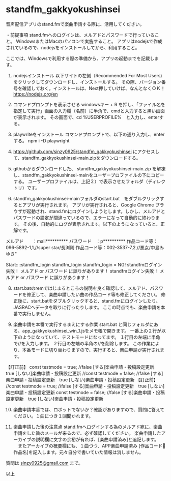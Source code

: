 # standfm_gakkyokushinsei

音声配信アプリのstand.fmで楽曲申請する際に、活用してください。

・前提事項
  stand.fmへのログインは、メルアドとパスワードで行っていること。
  WindowsまたはMacのパソコンで実施すること。
  アプリはnodejsで作成されているので、nodejsをインストールしてから、利用すること。

ここでは、Windowsで利用する際の準備から、アプリの起動までを記載します。

1) nodejsインストール 以下サイトの左側（Recommended For Most Users)をクリックしてダウンロードし、インストールする。
  その際、バージョン番号を確認しておく。インストールは、Next押していけば、なんとなくＯＫ！
  https://nodejs.org/en

2) コマンドプロンプトを表示させる
  windowsキー + R を押し、「ファイル名を指定して実行」画面の入力欄（名前）に半角で、cmdと入力すると黒い画面が表示されます。
  その画面で、cd %USERPROFILE%　と入力し、enterする。
  
3) playwriteをインストール
  コマンドプロンプトで、以下の通り入力し、enterする。
  npm i -D playwright

4) https://github.com/sinzy0925/standfm_gakkyokushinsei にアクセスして、standfm_gakkyokushinsei-main.zipをダウンロードする。

5) githubからダウンロードした、 standfm_gakkyokushinsei-main.zip を解凍し、standfm_gakkyokushinsei-mainをユーザープロファイルの下にコピーする。
  ユーザープロファイルは、上記２）で表示させたフォルダ（ディレクトリ）です。

7) standfm_gakkyokushinsei-mainフォルダのstart.bat　をダブルクリックするとアプリが実行されます。
  アプリが実行されると、Google Chrome ブラウザが起動され、stand.fmにログインしようとします。しかし、メルアドとパスワードの設定が間違っているので、エラーになって自動的に終わります。
  その後、自動的にログが表示されます。以下のようになっていると、正解です。

メルアド　　：mail**********
パスワード　：p**********
作品コード等：096-5892-1,1,//super star/長渕剛
作品コード等：002-3537-7,2,//悪女/中島みゆき" 

Start::::standfm_login  standfm_login
standfm_login = NG!
standfmログイン失敗！ メルアド or パスワード に誤りがあります！
standfmログイン失敗！ メルアド or パスワード に誤りがあります！


8)  start.batのremではじまるところの説明を良く確認して、メルアド、パスワードを修正して、楽曲申請したい曲の作品コード等も修正してください。
  修正後に、start.batをダブルクリックすると、stand.fmにログインしたり、JASRACへデータを取りに行ったりします。
  ここの時点でも、楽曲申請を本番で実行しません。

9) 楽曲申請を本番で実行するまえにする作業
  start.bat と同じフォルダにある、app_gakkyokushinsei_win_1.jsをメモ帳で開きます。
一番上の２行が以下のようになっていて、テストモードになってます。
１行目の左端に半角で//を入力します。
２行目の左端の半角の//を削除します。
この作業により、本番モードに切り替わりますので、実行すると、楽曲申請が実行されます。

【訂正前】
const testmode     = true;   //false [する]楽曲申請・投稿設定更新　true [しない]楽曲申請・投稿設定更新
//const testmode     = false;   //false [する]楽曲申請・投稿設定更新　true [しない]楽曲申請・投稿設定更新
【訂正前】
//const testmode     = true;   //false [する]楽曲申請・投稿設定更新　true [しない]楽曲申請・投稿設定更新
const testmode     = false;   //false [する]楽曲申請・投稿設定更新　true [しない]楽曲申請・投稿設定更新

10) 楽曲申請本番では、ロボットでないか？確認がありますので、質問に答えてください。１曲につき１回聞かれます。

11) 楽曲申請した後の注意点
  stand.fmへログインする為のメルアド宛に、楽曲申請をした旨のメールが来るので、必ず確認してください。
  楽曲申請したアーカイブの説明欄に文字の余裕が有れば、[楽曲申請済み]と追記します。
　またアーカイブの概要欄にも、１曲づつ、APP楽曲申請済み [作品コード🌸作品名]を記入します。元々自分で書いていた情報は消しません。

質問は sinzy0925@gmail.com まで。 

以上

　


